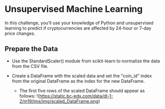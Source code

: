 # Unsupervised Machine Learning
In this challenge, you’ll use your knowledge of Python and unsupervised learning to predict if cryptocurrencies are affected by 24-hour or 7-day price changes.

## Prepare the Data
* Use the StandardScaler() module from scikit-learn to normalize the data from the CSV file.

* Create a DataFrame with the scaled data and set the "coin_id" index from the original DataFrame as the index for the new DataFrame.

  * The first five rows of the scaled DataFrame should appear as follows:
  !(https://static.bc-edx.com/data/dl-1-2/m19/lms/img/scaled_DataFrame.png)

